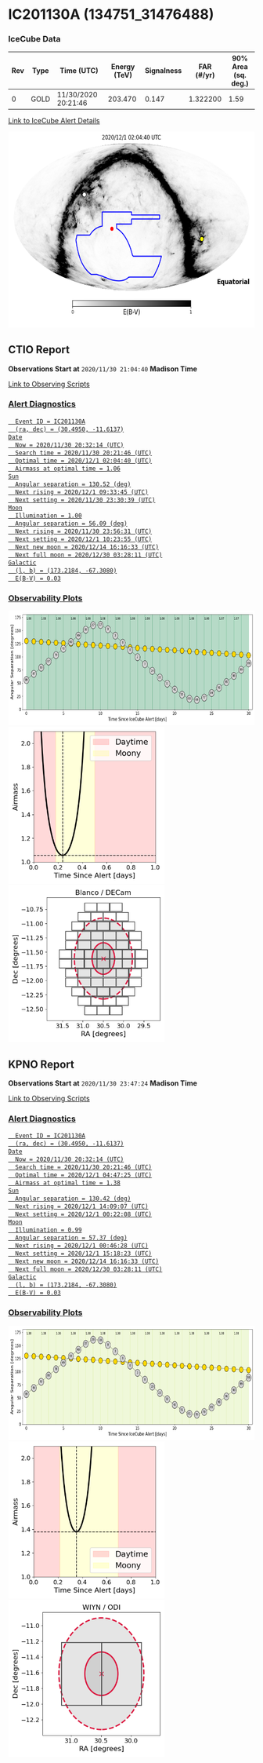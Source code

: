 # IC201130A (134751_31476488)

### IceCube Data

| Rev | Type | Time (UTC) | Energy (TeV) | Signalness | FAR (#/yr) | 90% Area (sq. deg.) |
| --- | --- | --- | --- | --- | --- | --- |
| 0 | GOLD | 11/30/2020  20:21:46 | 203.470 | 0.147 | 1.322200 | 1.59 |

<a href="https://gcn.gsfc.nasa.gov/gcn/notices_amon_g_b/134751_31476488.amon" target="_blank">Link to IceCube Alert Details</a>

<a href="https://rmorgan10.github.io/AlertMonitoring/IC201130A_0/CTIO_skymap.png" target="_blank">
  <img src="CTIO_skymap.png" alt="CTIO Skymap" style="width:700px;height:400px;">
</a>


## CTIO Report

**Observations Start at**  `2020/11/30 21:04:40`  **Madison Time**

<a href="https://github.com/rmorgan10/AlertMonitoring/blob/main/IC201130A_0/CTIO.json" target="_blank">Link to Observing Scripts

### Alert Diagnostics

```Event
  Event ID = IC201130A
  (ra, dec) = (30.4950, -11.6137)
Date
  Now = 2020/11/30 20:32:14 (UTC)
  Search time = 2020/11/30 20:21:46 (UTC)
  Optimal time = 2020/12/1 02:04:40 (UTC)
  Airmass at optimal time = 1.06
Sun
  Angular separation = 130.52 (deg)
  Next rising = 2020/12/1 09:33:45 (UTC)
  Next setting = 2020/11/30 23:30:39 (UTC)
Moon
  Illumination = 1.00
  Angular separation = 56.09 (deg)
  Next rising = 2020/11/30 23:56:31 (UTC)
  Next setting = 2020/12/1 10:23:55 (UTC)
  Next new moon = 2020/12/14 16:16:33 (UTC)
  Next full moon = 2020/12/30 03:28:11 (UTC)
Galactic
  (l, b) = (173.2184, -67.3080)
  E(B-V) = 0.03
```
### Observability Plots

<a href="https://rmorgan10.github.io/AlertMonitoring/IC201130A_0/CTIO_forecast.png" target="_blank">
  <img src="CTIO_forecast.png" alt="CTIO Forecast" style="width:700px;height:233px;">
</a>

<a href="https://rmorgan10.github.io/AlertMonitoring/IC201130A_0/CTIO_airmass.png" target="_blank">
  <img src="CTIO_airmass.png" alt="CTIO Airmass" style="width:320px;height:320px;">
</a>
<a href="https://rmorgan10.github.io/AlertMonitoring/IC201130A_0/CTIO_fov.png" target="_blank">
  <img src="CTIO_fov.png" alt="CTIO FoV" style="width:320px;height:320px;">
</a>


## KPNO Report

**Observations Start at**  `2020/11/30 23:47:24`  **Madison Time**

<a href="https://github.com/rmorgan10/AlertMonitoring/blob/main/IC201130A_0/KPNO.json" target="_blank">Link to Observing Scripts

### Alert Diagnostics

```Event
  Event ID = IC201130A
  (ra, dec) = (30.4950, -11.6137)
Date
  Now = 2020/11/30 20:32:14 (UTC)
  Search time = 2020/11/30 20:21:46 (UTC)
  Optimal time = 2020/12/1 04:47:25 (UTC)
  Airmass at optimal time = 1.38
Sun
  Angular separation = 130.42 (deg)
  Next rising = 2020/12/1 14:09:07 (UTC)
  Next setting = 2020/12/1 00:22:08 (UTC)
Moon
  Illumination = 0.99
  Angular separation = 57.37 (deg)
  Next rising = 2020/12/1 00:46:28 (UTC)
  Next setting = 2020/12/1 15:18:23 (UTC)
  Next new moon = 2020/12/14 16:16:33 (UTC)
  Next full moon = 2020/12/30 03:28:11 (UTC)
Galactic
  (l, b) = (173.2184, -67.3080)
  E(B-V) = 0.03
```
### Observability Plots

<a href="https://rmorgan10.github.io/AlertMonitoring/IC201130A_0/KPNO_forecast.png" target="_blank">
  <img src="KPNO_forecast.png" alt="KPNO Forecast" style="width:700px;height:233px;">
</a>

<a href="https://rmorgan10.github.io/AlertMonitoring/IC201130A_0/KPNO_airmass.png" target="_blank">
  <img src="KPNO_airmass.png" alt="KPNO Airmass" style="width:320px;height:320px;">
</a>
<a href="https://rmorgan10.github.io/AlertMonitoring/IC201130A_0/KPNO_fov.png" target="_blank">
  <img src="KPNO_fov.png" alt="KPNO FoV" style="width:320px;height:320px;">
</a>

